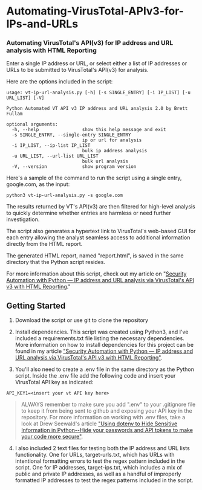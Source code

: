 # Automating-VirusTotal-APIv3-for-IPs-and-URLs
### Automating VirusTotal's API(v3) for IP address and URL analysis with HTML Reporting

Enter a single IP address or URL, or select either a list of IP addresses or URLs to be submitted to VirusTotal's API(v3) for analysis.

Here are the options included in the script:

``` noLineNumbers
usage: vt-ip-url-analysis.py [-h] [-s SINGLE_ENTRY] [-i IP_LIST] [-u URL_LIST] [-V]

Python Automated VT API v3 IP address and URL analysis 2.0 by Brett Fullam

optional arguments:
  -h, --help                show this help message and exit
  -s SINGLE_ENTRY, --single-entry SINGLE_ENTRY
                            ip or url for analysis
  -i IP_LIST, --ip-list IP_LIST
                            bulk ip address analysis
  -u URL_LIST, --url-list URL_LIST
                            bulk url analysis
  -V, --version             show program version
```

Here's a sample of the command to run the script using a single entry, google.com, as the input:

``` noLineNumbers
python3 vt-ip-url-analysis.py -s google.com
```

The results returned by VT's API(v3) are then filtered for high-level analysis to quickly determine whether entries are harmless or need further investigation.

The script also generates a hypertext link to VirusTotal's web-based GUI for each entry allowing the analyst seamless access to additional information directly from the HTML report.

The generated HTML report, named "report.html", is saved in the same directory that the Python script resides.

For more information about this script, check out my article on "[Security Automation with Python — IP address and URL analysis via VirusTotal's API v3 with HTML Reporting](https://www.brettfullam.com/security-automation-with-python-ip-address-and-url-analysis-via-virus-totals-api-v-3-with-html-reporting/)." 

## Getting Started

1. Download the script or use git to clone the repository

2. Install dependencies.  This script was created using Python3, and I've included a requirements.txt file listing the necessary dependencies.  More information on how to install dependencies for this project can be found in my article ["Security Automation with Python — IP address and URL analysis via VirusTotal's API v3 with HTML Reporting"](https://www.brettfullam.com/security-automation-with-python-ip-address-and-url-analysis-via-virus-totals-api-v-3-with-html-reporting/).

3. You'll also need to create a .env file in the same directory as the Python script. Inside the .env file add the following code and insert your VirusTotal API key as indicated:

``` noLineNumbers
API_KEY1=<insert your vt API key here>
```

> ALWAYS remember to make sure you add ".env" to your .gitignore file to keep it from being sent to github and exposing your API key in the repository.  For more information on working with .env files, take a look at Drew Seewald's article ["Using dotenv to Hide Sensitive Information in Python--Hide your passwords and API tokens to make your code more secure"](https://towardsdatascience.com/using-dotenv-to-hide-sensitive-information-in-python-77ab9dfdaac8 "Using dotenv to Hide Sensitive Information in Python").

4. I also included 2 text files for testing both the IP address and URL lists functionality.  One for URLs, target-urls.txt, which has URLs with intentional formatting errors to test the regex pattern included in the script.  One for IP addresses, target-ips.txt, which includes a mix of public and private IP addresses, as well as a handful of improperly formatted IP addresses to test the regex patterns included in the script.